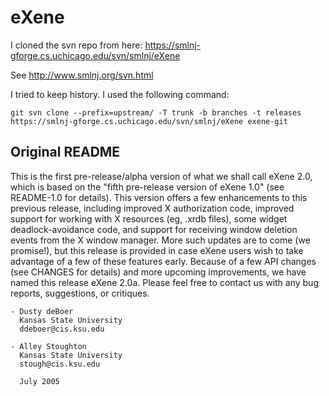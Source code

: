 # eXene

I cloned the svn repo from here:
https://smlnj-gforge.cs.uchicago.edu/svn/smlnj/eXene

See http://www.smlnj.org/svn.html

I tried to keep history. I used the following command:
```
git svn clone --prefix=upstream/ -T trunk -b branches -t releases https://smlnj-gforge.cs.uchicago.edu/svn/smlnj/eXene exene-git
```

Original README
--------------------------------------------------------------------------------

This is the first pre-release/alpha version of what we shall call eXene 2.0,
which is based on the "fifth pre-release version of eXene 1.0" (see README-1.0
for details). This version offers a few enhancements to this previous release,
including improved X authorization code, improved support for working with
X resources (eg, .xrdb files), some widget deadlock-avoidance code, and support
for receiving window deletion events from the X window manager. More such updates
are to come (we promise!), but this release is provided in case eXene users wish
to take advantage of a few of these features early. Because of a few API changes
(see CHANGES for details) and more upcoming improvements, we have named this
release eXene 2.0a. Please feel free to contact us with any bug reports,
suggestions, or critiques.

	- Dusty deBoer
	  Kansas State University
	  ddeboer@cis.ksu.edu

	- Alley Stoughton
	  Kansas State University
	  stough@cis.ksu.edu

	  July 2005
